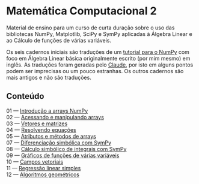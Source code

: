 # Matemática Computacional 2
Material de ensino para um curso de curta duração sobre o uso das bibliotecas NumPy, Matplotlib, SciPy e SymPy aplicadas à Álgebra Linear e ao Cálculo de funções de várias variáveis.

Os seis cadernos iniciais são traduções de um [tutorial para o NumPy](https://github.com/pzuehlke/NumPy-Tutorial) com foco em Álgebra Linear básica originalmente escrito (por mim mesmo) em inglês. As traduções foram geradas pelo [Claude](https://claude.ai), por isto em alguns pontos podem ser imprecisas ou um pouco estranhas. Os outros cadernos são mais antigos e não são traduções.


## Conteúdo


01 — [Introdução a arrays NumPy](https://github.com/pzuehlke/Matematica-Computacional-2/blob/main/01_introducao_a_arrays_numpy/01-introducao_a_arrays_numpy.ipynb)<br>
02 — [Acessando e manipulando arrays](https://github.com/pzuehlke/Matematica-Computacional-2/blob/main/02-acessando_e_manipulando_arrays/02-acessando_e_manipulando_arrays.ipynb)<br>
03 — [Vetores e matrizes](https://github.com/pzuehlke/Matematica-Computacional-2/blob/main/03-vetores_e_matrizes/03-vetores_e_matrizes.ipynb)<br>
04 — [Resolvendo equações](https://github.com/pzuehlke/Matematica-Computacional-2/blob/main/04-resolvendo_equacoes/04-resolvendo_equacoes.ipynb)<br>
05 — [Atributos e métodos de arrays](https://github.com/pzuehlke/Matematica-Computacional-2/blob/main/05-atributos_e_metodos_de_arrays/05-atributos_e_metodos_de_arrays.ipynb)<br>
07 — [Diferenciação simbólica com SymPy](https://github.com/pzuehlke/Matematica-Computacional-2/blob/main/07-diferenciacao_simbolica_com_SymPy/07-diferenciacao_simbolica_com_SymPy.ipynb)<br>
08 — [Cálculo simbólico de integrais com SymPy](https://github.com/pzuehlke/Matematica-Computacional-2/blob/main/08-integracao_simbolica_com_SymPy/08-integracao_simbolica_com_SymPy.ipynb)<br>
09 — [Gráficos de funções de várias variáveis](https://github.com/pzuehlke/Matematica-Computacional-2/blob/main/09-graficos_de_funcoes_de_varias_variaveis/09-graficos_de_funcoes_de_varias_variaveis.ipynb)<br>
10 — [Campos vetoriais](https://github.com/pzuehlke/Matematica-Computacional-2/blob/main/10-campos_vetoriais/10-campos_vetoriais.ipynb)<br>
11 — [Regressão linear simples](https://github.com/pzuehlke/numerical-methods/blob/main/5-minimos_quadrados/5-2_regressao_linear_simples.ipynb)<br>
12 — [Algoritmos geométricos](https://github.com/pzuehlke/Matematica-Computacional-2/blob/main/12-algoritmos_geometricos/12-algoritmos_geometricos.ipynb)<br>
